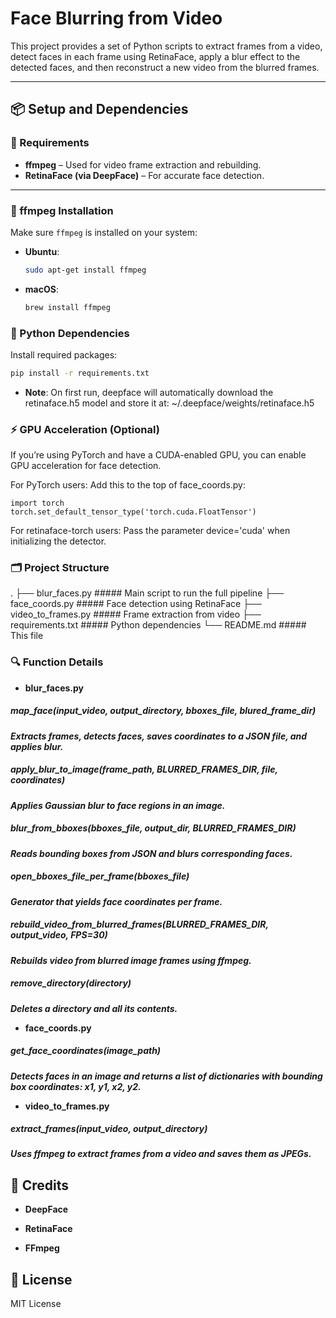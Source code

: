 # Face Blurring from Video

This project provides a set of Python scripts to extract frames from a video, detect faces in each frame using RetinaFace, apply a blur effect to the detected faces, and then reconstruct a new video from the blurred frames.

---

## 📦 Setup and Dependencies

### 🧰 Requirements

- **ffmpeg** – Used for video frame extraction and rebuilding.
- **RetinaFace (via DeepFace)** – For accurate face detection.

---

### 🧪 ffmpeg Installation

Make sure `ffmpeg` is installed on your system:

- **Ubuntu**:
  ```bash
  sudo apt-get install ffmpeg
  ```

- **macOS**:
   ```bash
   brew install ffmpeg
   ```

### 🐍 Python Dependencies

Install required packages:

   ```bash
   pip install -r requirements.txt
   ```

- **Note**: 
   On first run, deepface will automatically download the retinaface.h5 model and store it at:
   ~/.deepface/weights/retinaface.h5


### ⚡️ GPU Acceleration (Optional)

If you’re using PyTorch and have a CUDA-enabled GPU, you can enable GPU acceleration for face detection.

For PyTorch users:
Add this to the top of face_coords.py:
   ```python: 
   import torch
   torch.set_default_tensor_type('torch.cuda.FloatTensor')
   ```

For retinaface-torch users:
Pass the parameter device='cuda' when initializing the detector.

### 🗂 Project Structure
.
├── blur_faces.py           ##### Main script to run the full pipeline
├── face_coords.py          ##### Face detection using RetinaFace
├── video_to_frames.py      ##### Frame extraction from video
├── requirements.txt        ##### Python dependencies
└── README.md               ##### This file

### 🔍 Function Details

- **blur_faces.py**

##### map_face(input_video, output_directory, bboxes_file, blured_frame_dir)
***Extracts frames, detects faces, saves coordinates to a JSON file, and applies blur.***

##### apply_blur_to_image(frame_path, BLURRED_FRAMES_DIR, file, coordinates)
***Applies Gaussian blur to face regions in an image.***

##### blur_from_bboxes(bboxes_file, output_dir, BLURRED_FRAMES_DIR)
***Reads bounding boxes from JSON and blurs corresponding faces.***

##### open_bboxes_file_per_frame(bboxes_file)
***Generator that yields face coordinates per frame.***

##### rebuild_video_from_blurred_frames(BLURRED_FRAMES_DIR, output_video, FPS=30)
***Rebuilds video from blurred image frames using ffmpeg.***

##### remove_directory(directory)
***Deletes a directory and all its contents.***

- **face_coords.py**

##### get_face_coordinates(image_path)
***Detects faces in an image and returns a list of dictionaries with bounding box coordinates: x1, y1, x2, y2.***

- **video_to_frames.py**

##### extract_frames(input_video, output_directory)
***Uses ffmpeg to extract frames from a video and saves them as JPEGs.***

## 🧠 Credits
- **DeepFace**

- **RetinaFace**

- **FFmpeg**

## 📜 License
MIT License